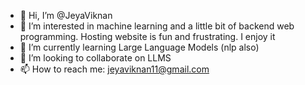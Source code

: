 - 👋 Hi, I’m @JeyaViknan
- 👀 I’m interested in machine learning and a little bit of backend web programming. Hosting website is fun and frustrating. I enjoy it
- 🌱 I’m currently learning Large Language Models (nlp also)
- 💞️ I’m looking to collaborate on LLMS 
- 📫 How to reach me: jeyaviknan11@gmail.com
